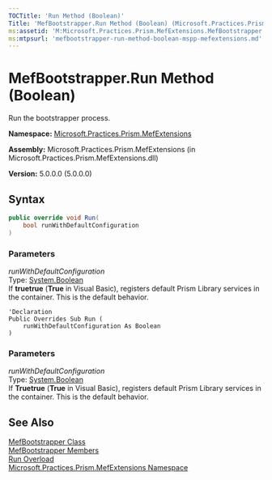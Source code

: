 ```yaml
---
TOCTitle: 'Run Method (Boolean)'
Title: 'MefBootstrapper.Run Method (Boolean) (Microsoft.Practices.Prism.MefExtensions)'
ms:assetid: 'M:Microsoft.Practices.Prism.MefExtensions.MefBootstrapper.Run(System.Boolean)'
ms:mtpsurl: 'mefbootstrapper-run-method-boolean-mspp-mefextensions.md'
---
```


# MefBootstrapper.Run Method (Boolean)

Run the bootstrapper process.

**Namespace:** [Microsoft.Practices.Prism.MefExtensions](/patterns-practices/reference/mspp-mefextensions-namespace)

**Assembly:** Microsoft.Practices.Prism.MefExtensions (in Microsoft.Practices.Prism.MefExtensions.dll)

**Version:** 5.0.0.0 (5.0.0.0)

## Syntax

```C#
public override void Run(
	bool runWithDefaultConfiguration
)
```
### Parameters

*runWithDefaultConfiguration*    
Type: [System.Boolean](http://msdn.microsoft.com/en-us/library/a28wyd50)  
If **truetrue** (**True** in Visual Basic), registers default Prism Library services in the container. This is the default behavior.


```VB
'Declaration
Public Overrides Sub Run ( 
	runWithDefaultConfiguration As Boolean
)
```

### Parameters

*runWithDefaultConfiguration*    
Type: [System.Boolean](http://msdn.microsoft.com/en-us/library/a28wyd50)  
If **Truetrue** (**True** in Visual Basic), registers default Prism Library services in the container. This is the default behavior.

## See Also

[MefBootstrapper Class](/patterns-practices/reference/mefbootstrapper-class-mspp-mefextensions)<br/>
[MefBootstrapper Members](/patterns-practices/reference/mefbootstrapper-members-mspp-mefextensions)<br/>
[Run Overload](/patterns-practices/reference/mefbootstrapper-run-method-mspp-mefextensions)<br/>
[Microsoft.Practices.Prism.MefExtensions Namespace](/patterns-practices/reference/mspp-mefextensions-namespace)<br/>